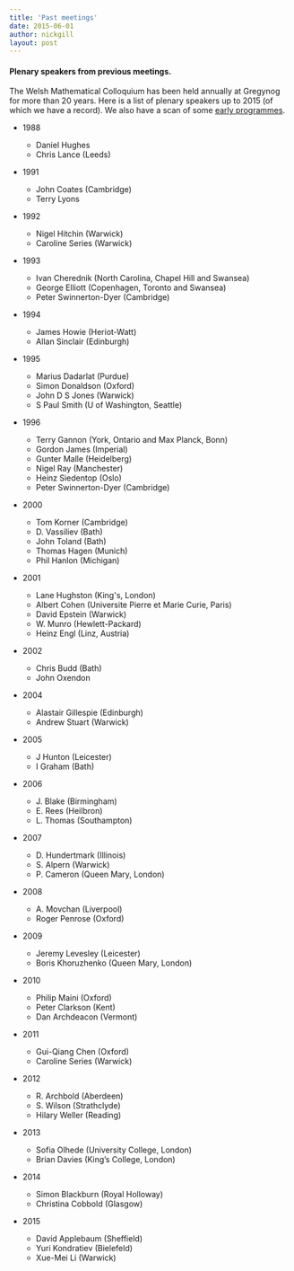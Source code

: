 ```yaml
---
title: 'Past meetings'
date: 2015-06-01
author: nickgill
layout: post
---
```



#### Plenary speakers from previous meetings. 

The Welsh Mathematical Colloquium has been held annually at Gregynog for more than 20 years. Here is a list of plenary speakers up to 2015 (of which we have a record). We also have a scan of some <a href = "/gregynog_old_programmes.pdf">early programmes</a>.


 * 1988
   * Daniel Hughes
   * Chris Lance (Leeds)
   
 * 1991
   * John Coates  (Cambridge)
   * Terry Lyons
   
 * 1992
   * Nigel Hitchin (Warwick)
   * Caroline Series (Warwick)
   
 * 1993
   * Ivan Cherednik (North Carolina, Chapel Hill and Swansea)
   * George Elliott (Copenhagen, Toronto and Swansea)
   * Peter Swinnerton-Dyer (Cambridge)
   
 * 1994
   * James Howie (Heriot-Watt)
   * Allan Sinclair (Edinburgh)
   
 * 1995
   * Marius Dadarlat (Purdue)
   * Simon Donaldson (Oxford)
   * John D S Jones (Warwick)
   * S Paul Smith (U of Washington, Seattle)
   
 * 1996
   * Terry Gannon (York, Ontario and Max Planck, Bonn)
   * Gordon James (Imperial)
   * Gunter Malle (Heidelberg)
   * Nigel Ray (Manchester)
   * Heinz Siedentop (Oslo)
   * Peter Swinnerton-Dyer (Cambridge)


 * 2000
   * Tom Korner (Cambridge) 
   * D. Vassiliev (Bath) 
   * John Toland (Bath) 
   * Thomas Hagen (Munich) 
   * Phil Hanlon (Michigan) 

 * 2001
   * Lane Hughston (King's, London) 
   * Albert Cohen (Universite Pierre et Marie Curie, Paris)  
   * David Epstein (Warwick)  
   * W. Munro (Hewlett-Packard) 
   * Heinz Engl (Linz, Austria) 

 
 * 2002 
   * Chris Budd (Bath) 
   * John Oxendon 

 * 2004
   * Alastair Gillespie (Edinburgh) 
   * Andrew Stuart (Warwick) 

* 2005
   * J Hunton (Leicester) 
   * I Graham (Bath) 

 * 2006
   * J. Blake (Birmingham) 
   * E. Rees (Heilbron)
   * L. Thomas (Southampton) 

 * 2007
   * D. Hundertmark (Illinois) 
   * S. Alpern (Warwick) 
   * P. Cameron (Queen Mary, London) 

 * 2008
   * A. Movchan (Liverpool) 
   * Roger Penrose (Oxford) 

 * 2009
   * Jeremy Levesley (Leicester) 
   * Boris Khoruzhenko (Queen Mary, London) 

 * 2010
   * Philip Maini (Oxford) 
   * Peter Clarkson (Kent) 
   * Dan Archdeacon (Vermont) 

 * 2011
   * Gui-Qiang Chen (Oxford) 
   * Caroline Series (Warwick) 

 * 2012
   * R. Archbold (Aberdeen) 
   * S. Wilson (Strathclyde) 
   * Hilary Weller (Reading) 

 * 2013
   * Sofia Olhede (University College, London) 
   * Brian Davies (King’s College, London) 

 * 2014
   * Simon Blackburn (Royal Holloway) 
   * Christina Cobbold (Glasgow) 

 * 2015
   * David Applebaum (Sheffield) 
   * Yuri Kondratiev (Bielefeld) 
   * Xue-Mei Li (Warwick) 
